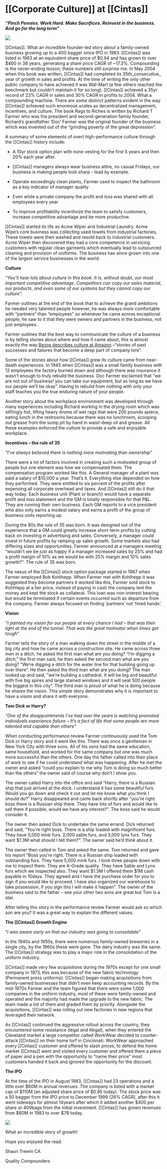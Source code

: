 # [[Corporate Culture]] at [[Cintas]]

**_“Pinch Pennies. Work Hard. Make Sacrifices. Reinvest in the business. And go for the long term”_**

![](https://static.wixstatic.com/media/6b6d87_6dd1829e3fb4455399979baca14ae75d~mv2.png/v1/fill/w_537,h_182,al_c,lg_1,q_85,enc_auto/6b6d87_6dd1829e3fb4455399979baca14ae75d~mv2.png)

[[Cintas]]. What an incredible founder-led story about a family-owned business growing up to a 400 bagger since IPO in 1983. [[Cintas]] was listed in 1983 at an equivalent share price of $0.94 and has grown to over $400 in 38 years, generating a share price CAGR of ~17.3%. Compounding is the never-ending lesson; these numbers still surprise me. In May 2004 when this book was written, [[Cintas]] had completed its 35th_consecutive_ year of growth in sales and profits. At the time of writing the only other public company to have achieved it was Wal-Mart (a few others reached the benchmark but couldn’t maintain it for so long). [[Cintas]] achieved a 35yr record of 23% CAGR in sales and 30% CAGR in profits to 2004. What a compounding machine. There are some distinct patterns evident in the way [[Cintas]] achieved such enormous scales as decentralized management, incentives, and culture. The book Rags to Riches is written by Richard T Farmer who was the president and second-generation family founder, Richard’s grandfather ‘Doc’ Farmer was the original founder of the business which was invented out of the “grinding poverty of the great depression”.

A summary of some elements of overt high-performance culture through the [[Cintas]] history include:

-   A 10yr stock option plan with none vesting for the first 5 years and then 20% each year after.
    
-   [[Cintas]] managers always wear business attire, no casual Fridays, our business is making people look sharp - lead by example.
    
-   Operate exceedingly clean plants, Farmer used to inspect the bathroom as a key indicator of manager quality
    
-   Even while a private company the profit and loss was shared with all employees every year
    
-   To improve profitability incentivize the team to satisfy customers, increase competitive advantage and be more productive.
    

[[Cintas]] started its life as Acme Wiper and Industrial Laundry. Acme Wipe’s core business was collecting used towels from industrial factories, These towels were then washed and resold back to industrial customers. Acme Wiper then discovered they had a core competence in servicing customers with regular clean garments which eventually lead to outsourced cleaning and provision of uniforms. The business has since grown into one of the largest service businesses in the world.

**Culture**

_“You’ll hear lots about culture in this book. It is_, without doubt, _our most important competitive advantage. Competitors can copy our sales material, our products_, _and even some of our systems but they cannot copy our culture”._

Farmer outlines at the end of the book that to achieve the grand ambitions he needed very talented people however, he was always more comfortable with “partners” than “employees” so whenever he came across exceptional people, he saw to it that they were owners and partners in the business, not just employees.

Farmer outlines that the best way to communicate the culture of a business is by telling stories about where and how it came about, this is almost exactly the way [Bezos describes culture at Amazon](https://www.qualitycompounders.com.au/post/a-masterclass-from-jeff-bezos-the-relentless-amazon) –“stories of past successes and failures that become a deep part of company lore”.

Some of the stories about how [[Cintas]] grew its culture came from near-death experiences. In 1945 when [[Cintas]] was a small family business with 12 employees the factory burned down and although there was insurance it wasn’t enough to truly rebuild the business. Doc Farmer exclaimed that “we are not out of business! you can take our equipment, but as long as we have our people we’ll be okay”. Having to rebuild from nothing with only your staff teaches you the true enduring nature of your people.

Another story about the workplace environment was developed through many experiences including Richard working in the drying room which was stiflingly hot, lifting heavy drums of wet rags that were 200 pounds apiece, eating lunch in the restrooms because there was no lunchroom, scooping out grease from the sump pit by hand in waist-deep oil and grease. All these examples enforced the culture to provide a safe and enjoyable workplace.

**Incentives – the rule of 35**

_“I’ve always believed there is nothing more motivating than ownership”_

There were a lot of factors involved in creating such a motivated group of people but one element was how we compensated them. The compensation program worked like this. A General manager of a plant was paid a salary of $10,000 a year. That’s it. Everything else depended on how they performed. They were entitled to six percent of the profits after expensing all corporate overhead and taxes. And [[Cintas]] still do it that way today. Each business unit (Plant or branch) would have a separate profit and loss statement and the GM is totally responsible for that P&L. They are running their own business. Each GM reports to a vice president who also only earns a modest salary and earns a profit of the group of business units reporting up.

During the 80s the rule of 35 was born. It was designed out of the experience that a GM could greatly increase short-term profits by cutting back on investing in advertising and sales. Conversely, a manager could invest in future profits by ramping up sales growth. Some markets also had differing sizes and opportunities. Farmer announced at a managers meeting “wouldn’t we be just as happy if a manager increased sales by 25% and had a profit margin of 10% as we would be with 25% margin and 10% sales growth?”. The rule of 35 was born.

The nexus of the [[Cintas]] stock option package started in 1967 when Farmer employed Bob Kohlhepp. When Farmer met with Kohlhepp it was suggested they become partners it worked like this, Farmer sold stock to Kohhlepp at a fair price, instead of paying in cash the company lent the money and kept the stock as collateral. This loan was non-interest bearing but would be terminated if certain events occurred such as departure from the company. Farmer always focused on finding ‘partners’ not ‘hired hands’.

**Vision**

_“I painted my vision for our people at every chance I had – that was their light at the end of the tunnel. That was the great motivator when times got tough”_

Farmer tells the story of a man walking down the street in the middle of a big city and how he came across a construction site. He came across three men in a ditch, he asked the first man what are you doing? “I’m digging a ditch,” the first man said, he then asked the second man what are you doing? “We’re digging a ditch for the water line for that building going up over there”. He then asked the third man what are you doing? The man looked up and said, “we’re building a cathedral. It will be big and beautiful with five big spires and large stained windows and it will seat 500 people the biggest in this city”. The third man is proud of what he is doing because he shares the vision. This simple story demonstrates why it is important to have a vision and share it with everyone.

**Tom Dick or Harry?**

“_One of the disappointments I’ve had over the years is watching promoted individuals experience failure – It’s a fact of life that some people are more talented and capable than others”_

When conducting performance review Farmer continuously used the Tom Dick or Harry story and it went like this. There was once a gentleman in New York City with three sons. All of his sons had the same education, same household, and worked for the same company but one was much more successful than the others. One day the father called into their place of work to see if he could understand what was happening. After he met the owner and asked “could you explain to me why Tom is doing so much better than the others” the owner said of course why don’t I show you.

The owner called Harry into the office and said “Harry, there is a Russian ship that just arrived at the dock. I understand it has some beautiful furs. Would you go down and check it out and let me know what you think I should do?” Harry disappeared and came back shortly after “you’re right boss there is a Russian ship there. They have lots of furs and would like to sell them if possible, would we have any interest?”. The boss said he would consider it.

The owner then asked Dick to undertake the same errand. Dick returned and said, “You’re right boss. There is a ship loaded with magnificent furs. They have 5,000 mink furs. 2,000 sable furs, and 3,000 lynx furs. They want $1.3M what should I tell them?”. The owner said he’d think about it.

The owner then called in Tom and asked the same. Tom returned and gave his report “Boss you’re right. There is a Russian ship loaded with outstanding furs. They have 5,000 mink furs. I took three people down with me to inspect them. They are A-Grade quality. They have Sable and Lynx furs which we inspected also. They want $1.3M I offered them $1M cash payable in 10days. They agreed and I have the purchase order for you to sign if you would like to proceed. I have also organized our warehouse to take possession, if you sign this I will make it happen”. The owner of the business said to the father – see your other two sons are great but Tom is a star.

After telling this story in the performance review Farmer would ask so which son are you? It was a great way to explain the different values.

**The [[Cintas]] Growth Engine**

“_I was aware early on that our industry was going to consolidate”_

In the 1940s and 1950s, there were numerous family-owned breweries in a single city, by the 1960s these were gone. The dairy industry was the same. The [[Cintas]] strategy was to play a major role in the consolidation of the uniform industry.

[[Cintas]] made very few acquisitions during the 1970s except for one small company in 1973, this was because of the new fabric technology (Permanent press uniforms). [[Cintas]] began making acquisitions from family-owned businesses that didn’t even keep accounting records. By the mid-1970s Farmer and the team figured that there were some 1,000 companies in the uniform industry, most of these were family-owned and operated and the majority had made the upgrade to the new fabric. The team made a list of them and graded them by priority. Alongside the acquisitions, [[Cintas]] was rolling out new factories in new regions that leveraged their network.

As [[Cintas]] continued the aggressive rollout across the country, they encountered some resistance (legal and illegal), when they entered the Cleveland market a large competitor called WorkWear decided to counter-attack [[Cintas]] on their home turf in Cincinnati. WorkWear approached every [[Cintas]] customer and offered to slash prices, to defend the home market [[Cintas]] went and visited every customer and offered them a piece of paper and a pen with the opportunity to “name their price” most customers handed it back and ignored the opportunity for the discount.

**The IPO**

At the time of the IPO in August 1983, [[Cintas]] had 23 operations and a little over $60M in annual revenues. The company is listed with a market cap of $110M (an adjusted share price of $0.95 today). The stock price was a 50 bagger from the IPO price to December 1999 (26% CAGR), after this it went sideways for almost 14years after which it added another $400 per share or 400bags from the initial investment. [[Cintas]] has grown revenues from $60M in 1983 to over $7B today.

![](https://static.wixstatic.com/media/6b6d87_148608a194434bf2ae3aacb473dd424e~mv2.png/v1/fill/w_1123,h_439,al_c,lg_1,q_90,enc_auto/6b6d87_148608a194434bf2ae3aacb473dd424e~mv2.png)

What an incredible story of growth!

Hope you enjoyed the read.

Shaun Trewin CA

Quality Compounders